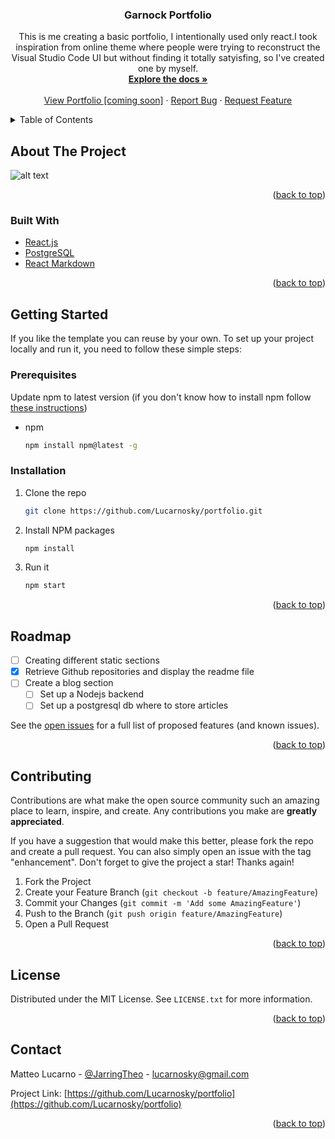 <div id="top"></div>
<!--
*** Thanks for checking out the Best-README-Template. If you have a suggestion
*** that would make this better, please fork the repo and create a pull request
*** or simply open an issue with the tag "enhancement".
*** Don't forget to give the project a star!
*** Thanks again! Now go create something AMAZING! :D
-->



<!-- PROJECT SHIELDS -->
<!--
*** I'm using markdown "reference style" links for readability.
*** Reference links are enclosed in brackets [ ] instead of parentheses ( ).
*** See the bottom of this document for the declaration of the reference variables
*** for contributors-url, forks-url, etc. This is an optional, concise syntax you may use.
*** https://www.markdownguide.org/basic-syntax/#reference-style-links
-->

<!-- PROJECT LOGO -->
<!--<br />
<div align="center">
  <a href="https://github.com/Lucarnosky/portfolio">
    <img src="images/logo.png" alt="Logo" width="80" height="80">
  </a>-->

<h3 align="center">Garnock Portfolio</h3>

  <p align="center">
    This is me creating a basic portfolio, I intentionally used only react.I took inspiration from online theme where people were trying to reconstruct the Visual Studio Code UI but without finding it totally satyisfing, so I've created one by myself.
    <br />
    <a href="https://github.com/Lucarnosky/portfolio"><strong>Explore the docs »</strong></a>
    <br />
    <br />
    <a href="#">View Portfolio [coming soon]</a>
    ·
    <a href="https://github.com/Lucarnosky/portfolio/issues">Report Bug</a>
    ·
    <a href="https://github.com/Lucarnosky/portfolio/issues">Request Feature</a>
  </p>
</div>



<!-- TABLE OF CONTENTS -->
<details>
  <summary>Table of Contents</summary>
  <ol>
    <li>
      <a href="#about-the-project">About The Project</a>
      <ul>
        <li><a href="#built-with">Built With</a></li>
      </ul>
    </li>
    <li>
      <a href="#getting-started">Getting Started</a>
      <ul>
        <li><a href="#prerequisites">Prerequisites</a></li>
        <li><a href="#installation">Installation</a></li>
      </ul>
    </li>
    <li><a href="#roadmap">Roadmap</a></li>
    <li><a href="#contributing">Contributing</a></li>
    <li><a href="#contact">Contact</a></li>
  </ol>
</details>



<!-- ABOUT THE PROJECT -->
## About The Project
![alt text](https://i.imgur.com/rXUhQxQ.png)

<p align="right">(<a href="#top">back to top</a>)</p>



### Built With

* [React.js](https://reactjs.org/)
* [PostgreSQL](https://www.postgresql.org/)
* [React Markdown](https://github.com/remarkjs/react-markdown)

<p align="right">(<a href="#top">back to top</a>)</p>



<!-- GETTING STARTED -->
## Getting Started

If you like the template you can reuse by your own. To set up your project locally and run it,
you need to follow these simple steps:

### Prerequisites

Update npm to latest version (if you don't know how to install npm follow [these instructions](https://phoenixnap.com/kb/install-node-js-npm-on-windows))
* npm
  ```sh
  npm install npm@latest -g
  ```

### Installation

1. Clone the repo
   ```sh
   git clone https://github.com/Lucarnosky/portfolio.git
   ```
2. Install NPM packages
   ```sh
   npm install
   ```
3. Run it
   ```sh
   npm start
   ```

<p align="right">(<a href="#top">back to top</a>)</p>


<!-- ROADMAP -->
## Roadmap

- [ ] Creating different static sections
- [x] Retrieve Github repositories and display the readme file
- [ ] Create a blog section
    - [ ] Set up a Nodejs backend
    - [ ] Set up a postgresql db where to store articles

See the [open issues](https://github.com/Lucarnosky/portfolio/issues) for a full list of proposed features (and known issues).

<p align="right">(<a href="#top">back to top</a>)</p>



<!-- CONTRIBUTING -->
## Contributing

Contributions are what make the open source community such an amazing place to learn, inspire, and create. Any contributions you make are **greatly appreciated**.

If you have a suggestion that would make this better, please fork the repo and create a pull request. You can also simply open an issue with the tag "enhancement".
Don't forget to give the project a star! Thanks again!

1. Fork the Project
2. Create your Feature Branch (`git checkout -b feature/AmazingFeature`)
3. Commit your Changes (`git commit -m 'Add some AmazingFeature'`)
4. Push to the Branch (`git push origin feature/AmazingFeature`)
5. Open a Pull Request

<p align="right">(<a href="#top">back to top</a>)</p>



<!-- LICENSE -->
## License

Distributed under the MIT License. See `LICENSE.txt` for more information.

<p align="right">(<a href="#top">back to top</a>)</p>



<!-- CONTACT -->
## Contact

Matteo Lucarno - [@JarringTheo](https://twitter.com/JarringTheo) - lucarnosky@gmail.com

Project Link: [https://github.com/Lucarnosky/portfolio](https://github.com/Lucarnosky/portfolio)

<p align="right">(<a href="#top">back to top</a>)</p>


<!-- MARKDOWN LINKS & IMAGES -->
<!-- https://www.markdownguide.org/basic-syntax/#reference-style-links -->
[contributors-shield]: https://img.shields.io/github/contributors/Lucarnosky/portfolio.svg?style=for-the-badge
[contributors-url]: https://github.com/Lucarnosky/portfolio/graphs/contributors
[forks-shield]: https://img.shields.io/github/forks/Lucarnosky/portfolio.svg?style=for-the-badge
[forks-url]: https://github.com/Lucarnosky/portfolio/network/members
[stars-shield]: https://img.shields.io/github/stars/Lucarnosky/portfolio.svg?style=for-the-badge
[stars-url]: https://github.com/Lucarnosky/portfolio/stargazers
[issues-shield]: https://img.shields.io/github/issues/Lucarnosky/portfolio.svg?style=for-the-badge
[issues-url]: https://github.com/Lucarnosky/portfolio/issues
[license-shield]: https://img.shields.io/github/license/Lucarnosky/portfolio.svg?style=for-the-badge
[license-url]: https://github.com/Lucarnosky/portfolio/blob/master/LICENSE.txt
[linkedin-shield]: https://img.shields.io/badge/-LinkedIn-black.svg?style=for-the-badge&logo=linkedin&colorB=555
[linkedin-url]: https://linkedin.com/in/matteo-lucarno-b22575188
[product-screenshot]: images/screenshot.png